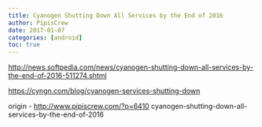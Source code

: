 ```yaml
---
title: Cyanogen Shutting Down All Services by the End of 2016
author: PipisCrew
date: 2017-01-07
categories: [android]
toc: true
---
```


http://news.softpedia.com/news/cyanogen-shutting-down-all-services-by-the-end-of-2016-511274.shtml

https://cyngn.com/blog/cyanogen-services-shutting-down

origin - http://www.pipiscrew.com/?p=6410 cyanogen-shutting-down-all-services-by-the-end-of-2016